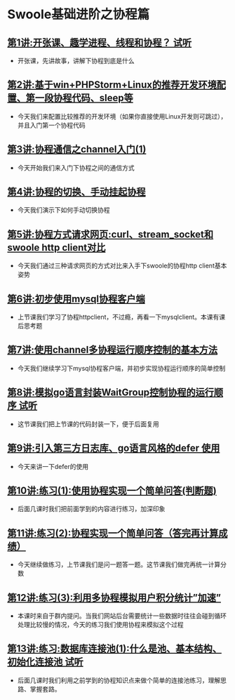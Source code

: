# Swoole基础进阶之协程篇

## [第1讲:开张课、趣学进程、线程和协程？ 试听](http://www.jtthink.com/course/play/1564)
* 开张课，先讲故事，讲解下协程到底是什么

## [第2讲:基于win+PHPStorm+Linux的推荐开发环境配置、第一段协程代码、sleep等](http://www.jtthink.com/course/play/1565)
* 今天我们来配置比较推荐的开发环境（如果你直接使用Linux开发则可跳过），并且入门第一个协程代码

## [第3讲:协程通信之channel入门(1)](http://www.jtthink.com/course/play/1566)
* 今天开始我们来入门下协程之间的通信方式

## [第4讲:协程的切换、手动挂起协程](http://www.jtthink.com/course/play/1567)
* 今天我们演示下如何手动切换协程

## [第5讲:协程方式请求网页:curl、stream_socket和swoole http client对比](http://www.jtthink.com/course/play/1576)
* 今天我们通过三种请求网页的方式对比来入手下swoole的协程http client基本姿势

## [第6讲:初步使用mysql协程客户端](http://www.jtthink.com/course/play/1585)
* 上节课我们学习了协程httpclient，不过瘾，再看一下mysqlclient。本课有课后思考题

## [第7讲:使用channel多协程运行顺序控制的基本方法](http://www.jtthink.com/course/play/1592)
* 今天我们继续学习下mysql协程客户端，并初步实现协程运行顺序的简单控制

## [第8讲:模拟go语言封装WaitGroup控制协程的运行顺序 试听](http://www.jtthink.com/course/play/1602)
* 这节课我们把上节课的代码封装一下，便于后面复用

## [第9讲:引入第三方日志库、go语言风格的defer 使用](http://www.jtthink.com/course/play/1610)
* 今天来讲一下defer的使用

## [第10讲:练习(1):使用协程实现一个简单问答(判断题)](https://www.jtthink.com/course/play/1626)
* 后面几课时我们把前面学到的内容进行练习，加深印象

## [第11讲:练习(2):协程实现一个简单问答（答完再计算成绩）](https://www.jtthink.com/course/play/1627)
* 今天继续做练习，上节课我们是问一题答一题。这节课我们做完再统一计算分数

## [第12讲:练习(3):利用多协程模拟用户积分统计”加速”](https://www.jtthink.com/course/play/1639)
* 本课时来自于群内提问。当我们网站后台需要统计一些数据时往往会碰到循环处理比较慢的情况，今天的练习我们使用协程来模拟这个过程

## [第13讲:练习:数据库连接池(1):什么是池、基本结构、初始化连接池 试听](http://www.jtthink.com/course/play/1648)
* 后面几课时我们利用之前学到的协程知识点来做个简单的连接池练习，理解思路、掌握套路。